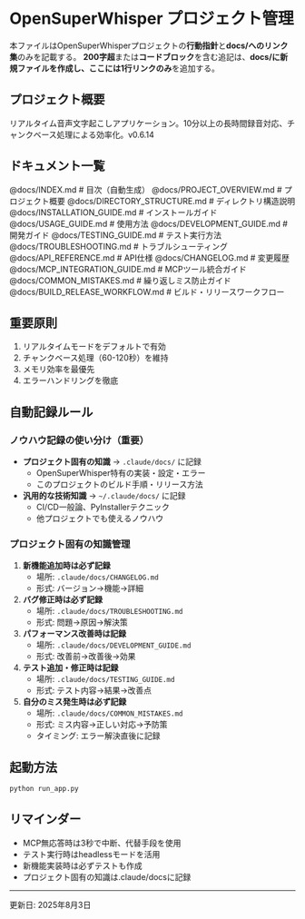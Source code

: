 # OpenSuperWhisper プロジェクト管理

本ファイルはOpenSuperWhisperプロジェクトの**行動指針**と**docs/**への**リンク集**のみを記載する。
**200字超**または**コードブロック**を含む追記は、**docs/**に新規ファイルを作成し、ここには**1行リンクのみ**を追加する。

## プロジェクト概要
リアルタイム音声文字起こしアプリケーション。10分以上の長時間録音対応、チャンクベース処理による効率化。v0.6.14

## ドキュメント一覧
@docs/INDEX.md                              # 目次（自動生成）
@docs/PROJECT_OVERVIEW.md                   # プロジェクト概要
@docs/DIRECTORY_STRUCTURE.md                # ディレクトリ構造説明
@docs/INSTALLATION_GUIDE.md                 # インストールガイド
@docs/USAGE_GUIDE.md                        # 使用方法
@docs/DEVELOPMENT_GUIDE.md                  # 開発ガイド
@docs/TESTING_GUIDE.md                      # テスト実行方法
@docs/TROUBLESHOOTING.md                    # トラブルシューティング
@docs/API_REFERENCE.md                      # API仕様
@docs/CHANGELOG.md                          # 変更履歴
@docs/MCP_INTEGRATION_GUIDE.md              # MCPツール統合ガイド
@docs/COMMON_MISTAKES.md                    # 繰り返しミス防止ガイド
@docs/BUILD_RELEASE_WORKFLOW.md             # ビルド・リリースワークフロー

## 重要原則
1. リアルタイムモードをデフォルトで有効
2. チャンクベース処理（60-120秒）を維持
3. メモリ効率を最優先
4. エラーハンドリングを徹底

## 自動記録ルール
### ノウハウ記録の使い分け（重要）
- **プロジェクト固有の知識** → `.claude/docs/` に記録
  - OpenSuperWhisper特有の実装・設定・エラー
  - このプロジェクトのビルド手順・リリース方法
- **汎用的な技術知識** → `~/.claude/docs/` に記録
  - CI/CD一般論、PyInstallerテクニック
  - 他プロジェクトでも使えるノウハウ

### プロジェクト固有の知識管理
1. **新機能追加時は必ず記録**
   - 場所: `.claude/docs/CHANGELOG.md`
   - 形式: バージョン→機能→詳細
2. **バグ修正時は必ず記録**
   - 場所: `.claude/docs/TROUBLESHOOTING.md`
   - 形式: 問題→原因→解決策
3. **パフォーマンス改善時は記録**
   - 場所: `.claude/docs/DEVELOPMENT_GUIDE.md`
   - 形式: 改善前→改善後→効果
4. **テスト追加・修正時は記録**
   - 場所: `.claude/docs/TESTING_GUIDE.md`
   - 形式: テスト内容→結果→改善点
5. **自分のミス発生時は必ず記録**
   - 場所: `.claude/docs/COMMON_MISTAKES.md`
   - 形式: ミス内容→正しい対応→予防策
   - タイミング: エラー解決直後に記録

## 起動方法
```bash
python run_app.py
```

## リマインダー
- MCP無応答時は3秒で中断、代替手段を使用
- テスト実行時はheadlessモードを活用
- 新機能実装時は必ずテストも作成
- プロジェクト固有の知識は.claude/docsに記録

---
更新日: 2025年8月3日